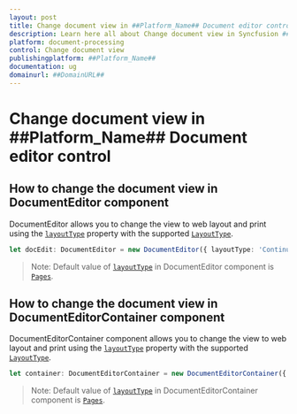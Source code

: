 ```yaml
---
layout: post
title: Change document view in ##Platform_Name## Document editor control | Syncfusion
description: Learn here all about Change document view in Syncfusion ##Platform_Name## Document editor control of Syncfusion Essential JS 2 and more.
platform: document-processing
control: Change document view 
publishingplatform: ##Platform_Name##
documentation: ug
domainurl: ##DomainURL##
---
```


# Change document view in ##Platform_Name## Document editor control

## How to change the document view in DocumentEditor component

DocumentEditor allows you to change the view to web layout and print using the [`layoutType`](https://ej2.syncfusion.com/documentation/api/document-editor#layouttype) property with the supported [`LayoutType`](https://ej2.syncfusion.com/documentation/api/document-editor/layoutType/).

```ts
let docEdit: DocumentEditor = new DocumentEditor({ layoutType: 'Continuous'});
```

>Note: Default value of [`layoutType`](https://ej2.syncfusion.com/documentation/api/document-editor#layouttype) in DocumentEditor component is [`Pages`](https://ej2.syncfusion.com/documentation/api/document-editor/layoutType/).

## How to change the document view in DocumentEditorContainer component

DocumentEditorContainer component allows you to change the view to web layout and print using the [`layoutType`](https://ej2.syncfusion.com/documentation/api/document-editor-container#layouttype) property with the supported [`LayoutType`](https://ej2.syncfusion.com/documentation/api/document-editor/layoutType/).

```ts
let container: DocumentEditorContainer = new DocumentEditorContainer({ layoutType: "Continuous" });
```

>Note: Default value of [`layoutType`](https://ej2.syncfusion.com/documentation/api/document-editor#layouttype) in DocumentEditorContainer component is [`Pages`](https://ej2.syncfusion.com/documentation/api/document-editor/layoutType/).